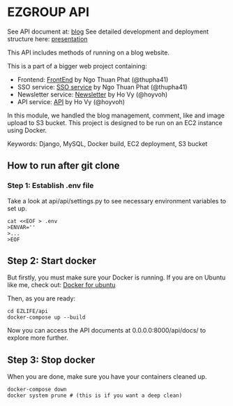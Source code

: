 # EZGROUP API

See API document at: [blog](https://blog.ezgroups.com.vn/api/docs/)
See detailed development and deployment structure here: [presentation](https://www.canva.com/design/DAGXK_QCTkU/yNCPFA02dd0RLyQqiL2Jgw/edit?utm_content=DAGXK_QCTkU&utm_campaign=designshare&utm_medium=link2&utm_source=sharebutton)

This API includes methods of running on a blog website.

This is a part of a bigger web project containing:

- Frontend: [FrontEnd](https://github.com/Thupha41/EZLIFE-Real-Estate-Frontend) by Ngo Thuan Phat (@thupha41)
- SSO service: [SSO service](https://github.com/Thupha41/EZLIFE-Real-Estate-SSO-Backend) by Ngo Thuan Phat (@thupha41)
- Newsletter service: [Newsletter](https://github.com/hoyvoh/EZNewsletter-worker) by Ho Vy (@hoyvoh)
- API service: [API](https://github.com/hoyvoh/EZGROUP/tree/FR9/Detach-Subscibe-app) by Ho Vy (@hoyvoh)

In this module, we handled the blog management, comment, like and image upload to S3 bucket. This project is designed to be run on an EC2 instance using Docker.

Keywords: Django, MySQL, Docker build, EC2 deployment, S3 bucket

## How to run after git clone

### Step 1: Establish .env file

Take a look at api/api/settings.py to see necessary environment variables to set up.

```
cat <<EOF > .env
>ENVAR=''
>...
>EOF
```

## Step 2: Start docker

But firstly, you must make sure your Docker is running. If you are on Ubuntu like me, check out: [Docker for ubuntu](https://www.digitalocean.com/community/tutorials/how-to-install-and-use-docker-on-ubuntu-20-04)

Then, as you are ready:

```
cd EZLIFE/api
docker-compose up --build
```

Now you can access the API documents at 0.0.0.0:8000/api/docs/ to explore more further.

## Step 3: Stop docker

When you are done, make sure you have your containers cleaned up.

```
docker-compose down
docker system prune # (this is if you want a deep clean)
```
